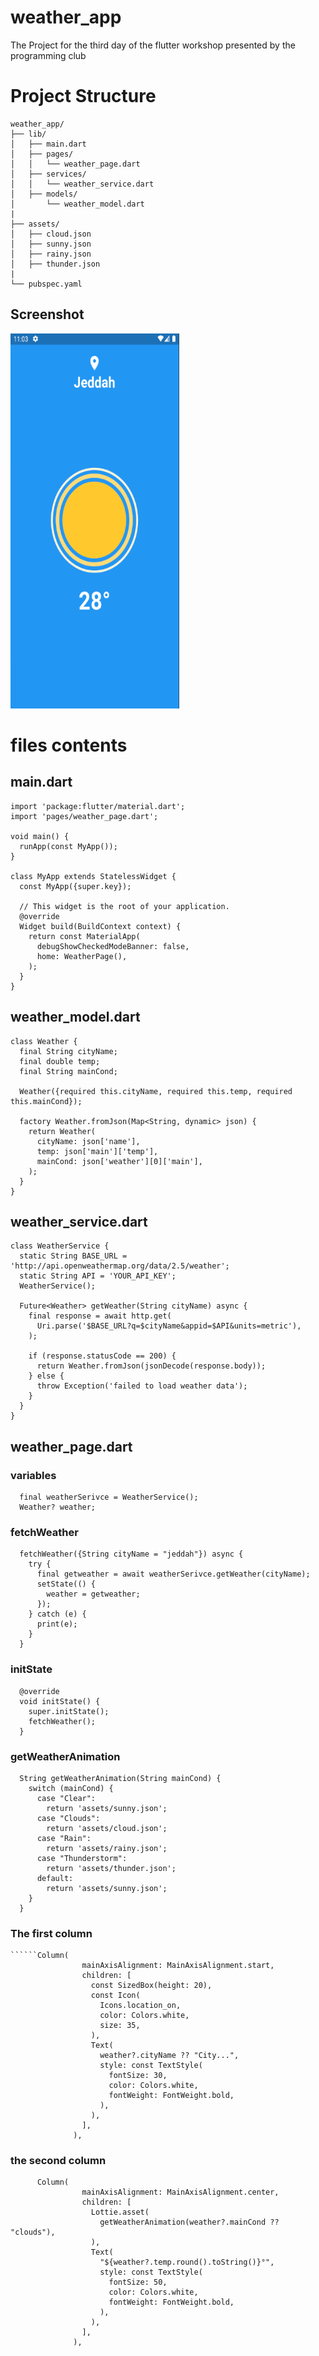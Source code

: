 # weather_app

The Project for the third day of the flutter workshop presented by the programming club

# Project Structure
```
weather_app/
├── lib/
│   ├── main.dart
│   ├── pages/
│   │   └── weather_page.dart
│   ├── services/
│   │   └── weather_service.dart
│   ├── models/
│       └── weather_model.dart
|
├── assets/
│   ├── cloud.json
│   ├── sunny.json
│   ├── rainy.json
│   ├── thunder.json
|
└── pubspec.yaml
```
## Screenshot
<img src="assets/screenshot.png" width="270" height="600">

# files contents
## main.dart
```
import 'package:flutter/material.dart';
import 'pages/weather_page.dart';

void main() {
  runApp(const MyApp());
}

class MyApp extends StatelessWidget {
  const MyApp({super.key});

  // This widget is the root of your application.
  @override
  Widget build(BuildContext context) {
    return const MaterialApp(
      debugShowCheckedModeBanner: false,
      home: WeatherPage(),
    );
  }
}
```
## weather_model.dart
```
class Weather {
  final String cityName;
  final double temp;
  final String mainCond;

  Weather({required this.cityName, required this.temp, required this.mainCond});

  factory Weather.fromJson(Map<String, dynamic> json) {
    return Weather(
      cityName: json['name'],
      temp: json['main']['temp'],
      mainCond: json['weather'][0]['main'],
    );
  }
}
```
## weather_service.dart
```
class WeatherService {
  static String BASE_URL = 'http://api.openweathermap.org/data/2.5/weather';
  static String API = 'YOUR_API_KEY';
  WeatherService();

  Future<Weather> getWeather(String cityName) async {
    final response = await http.get(
      Uri.parse('$BASE_URL?q=$cityName&appid=$API&units=metric'),
    );

    if (response.statusCode == 200) {
      return Weather.fromJson(jsonDecode(response.body));
    } else {
      throw Exception('failed to load weather data');
    }
  }
}
```
## weather_page.dart
### variables
```
  final weatherSerivce = WeatherService();
  Weather? weather;
```
### fetchWeather
```
  fetchWeather({String cityName = "jeddah"}) async {
    try {
      final getweather = await weatherSerivce.getWeather(cityName);
      setState(() {
        weather = getweather;
      });
    } catch (e) {
      print(e);
    }
  }
```
### initState
```
  @override
  void initState() {
    super.initState();
    fetchWeather();
  }
```
### getWeatherAnimation
```
  String getWeatherAnimation(String mainCond) {
    switch (mainCond) {
      case "Clear":
        return 'assets/sunny.json';
      case "Clouds":
        return 'assets/cloud.json';
      case "Rain":
        return 'assets/rainy.json';
      case "Thunderstorm":
        return 'assets/thunder.json';
      default:
        return 'assets/sunny.json';
    }
  }
```
### The first column
```
``````Column(
                mainAxisAlignment: MainAxisAlignment.start,
                children: [
                  const SizedBox(height: 20),
                  const Icon(
                    Icons.location_on,
                    color: Colors.white,
                    size: 35,
                  ),
                  Text(
                    weather?.cityName ?? "City...",
                    style: const TextStyle(
                      fontSize: 30,
                      color: Colors.white,
                      fontWeight: FontWeight.bold,
                    ),
                  ),
                ],
              ),
```
### the second column
```
      Column(
                mainAxisAlignment: MainAxisAlignment.center,
                children: [
                  Lottie.asset(
                    getWeatherAnimation(weather?.mainCond ?? "clouds"),
                  ),
                  Text(
                    "${weather?.temp.round().toString()}°",
                    style: const TextStyle(
                      fontSize: 50,
                      color: Colors.white,
                      fontWeight: FontWeight.bold,
                    ),
                  ),
                ],
              ),
```








